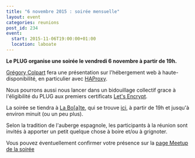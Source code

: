 ```yaml
---
title: "6 novembre 2015 : soirée mensuelle"
layout: event
categories: reunions
post_id: 234
event:
  start: 2015-11-06T19:00:00+01:00
  location: laboate
---
```


**Le PLUG organise une soirée le vendredi 6 novembre à partir de 19h.**

[Grégory Colpart](http://www.gcolpart.com) fera une présentation sur l'hébergement web à haute-disponibilité, en particulier avec [HAProxy](http://www.haproxy.org).

Nous pourrons aussi nous lancer dans un bidouillage collectif grace à l'éligibilité du PLUG aux premiers certificats [Let's Encrypt](https://letsencrypt.org).

La soirée se tiendra à [La Bo\[a\]te](http://laboate.com/), qui se trouve [ici](https://www.openstreetmap.org/?mlat=43.29207&mlon=5.37297#map=19/43.29207/5.37297), à partir de 19h et jusqu'à environ minuit (ou un peu plus).

Selon la tradition de l'auberge espagnole, les participants à la réunion sont invités à apporter un petit quelque chose à boire et/ou à grignoter.

Vous pouvez éventuellement confirmer votre présence sur la [page Meetup de la soirée](http://www.meetup.com/fr/plugfr/events/226328862/)